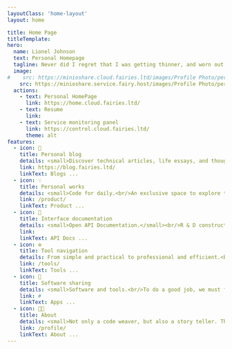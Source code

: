 ```yaml
---
layoutClass: 'home-layout'
layout: home

title: Home Page
titleTemplate:
hero:
  name: Lionel Johnson
  text: Personal Homepage
  tagline: Never did I regret that I was getting thinner, and worn out, Because I pined for the one I cherished indeed.
  image:
#    src: https://minioshare.cloud.fairies.ltd/images/Profile Photo/personal.jpg
    src: https://minioshare.service.fairy.host/images/Profile Photo/personal.jpg
  actions:
    - text: Personal HomePage
      link: https://home.cloud.fairies.ltd/
    - text: Resume
      link:
    - text: Service monitoring panel
      link: https://control.cloud.fairies.ltd/
      theme: alt
features:
  - icon: 💌
    title: Personal blog
    details: <small>Discover technical articles, life essays, and thoughts on the future of technology. A space to share knowledge, experiences, and ideas and explore the stories behind the code together.</small>
    link: https://blog.fairies.ltd/
    linkText: Blogs ...
  - icon: 💡
    title: Personal works
    details: <small>Code for daily.<br/>An exclusive space to explore the digital world and showcase your technical prowess and creative projects.</small>
    link: /product/
    linkText: Product ...
  - icon: 📖
    title: Interface documentation
    details: <small>Open API Documentation.</small><br/>R & D construction ...
    link:
    linkText: API Docs ...
  - icon: ⚙️
    title: Tool navigation
    details: From simple and practical to professional and efficient.<br/><small>Make each click a journey of productivity and creativity.<small>
    link: /tools/
    linkText: Tools ...
  - icon: 💼
    title: Software sharing
    details: <small>Software and tools.<br/>To do a good job, we must first use its tools.</small><br/>R & D construction ...
    link: #
    linkText: Apps ...
  - icon: 👨‍💻
    title: About
    details: <small>Not only a code weaver, but also a story teller. The sparks of technology and creativity collide, lighting up infinite possibilities.</small> <p class="bottom-small">-- An engineer who wants to lie flat</p>
    link: /profile/
    linkText: About ...
---
```


<style>

.home-layout .details small {
  opacity: 0.7;
}

.home-layout .bottom-small {
  display: block;
  margin-top: 1em;
  text-align: right;
}

.home-layout .image-src {
  border-radius: 160px;
}
</style>
